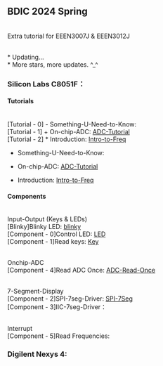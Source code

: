 ## BDIC 2024 Spring

<br> Extra tutorial for EEEN3007J & EEEN3012J

<br> * Updating...
<br> * More stars, more updates. ^\_^


### Silicon Labs C8051F：
#### Tutorials
<br> [Tutorial - 0] - Something-U-Need-to-Know: 
<br> [Tutorial - 1] + On-chip-ADC: [ADC-Tutorial](./C8051F/ADC/adc.md)
<br> [Tutorial - 2] * Introduction: [Intro-to-Freq](./C8051F/Freq/intro_freq.md)

- Something-U-Need-to-Know: 
+ On-chip-ADC: [ADC-Tutorial](./C8051F/ADC/adc.md)
* Introduction: [Intro-to-Freq](./C8051F/Freq/intro_freq.md)

#### Components

<br> Input-Output (Keys & LEDs)
<br> [Blinky]Blinky LED: [blinky](./C8051F/Blinky/test.c)
<br> [Component - 0]Control LED: [LED](./C8051F/Lab1/led_ctrl.c)
<br> [Component - 1]Read keys: [Key](./C8051F/Blinky/key.c)

<br> Onchip-ADC
<br> [Component - 4]Read ADC Once: [ADC-Read-Once](./C8051F/ADC/adc.c)

<br> 7-Segment-Display
<br> [Component - 2]SPI-7seg-Driver: [SPI-7Seg](./C8051F/Serial7Seg/SPI_7Seg.c)
<br> [Component - 3]IIC-7seg-Driver：

<br> Interrupt
<br> [Component - 5]Read Frequencies: 

### Digilent Nexys 4:
<br> 
